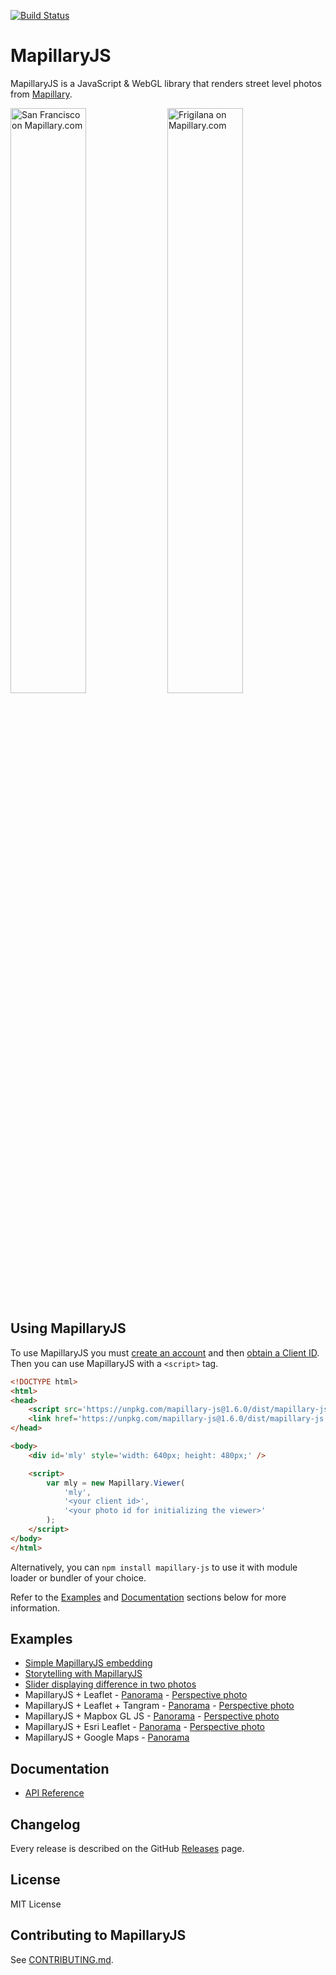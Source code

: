 [![Build Status](https://circleci.com/gh/mapillary/mapillary-js.svg?style=svg)](https://circleci.com/gh/mapillary/mapillary-js)

# MapillaryJS

MapillaryJS is a JavaScript & WebGL library that renders street level photos from [Mapillary](https://www.mapillary.com).

[<img width="49%" alt="San Francisco on Mapillary.com" src="https://cloud.githubusercontent.com/assets/2492302/15964788/9d75b25e-2f1a-11e6-9c5f-b4a42853a1eb.png">](https://www.mapillary.com/app/?focus=photo&pKey=VKf9Ay98ubkclhS2cCEWDg) [<img width="49%" alt="Frigilana on Mapillary.com" src="https://cloud.githubusercontent.com/assets/2492302/15964789/9d8256c6-2f1a-11e6-9d4b-bd906875078c.png">](https://www.mapillary.com/app/?focus=photo&pKey=FjsftlSr2Vqigl8P2zpOAw)

## Using MapillaryJS

To use MapillaryJS you must [create an account](https://www.mapillary.com/signup) and then [obtain a Client ID](https://www.mapillary.com/app/settings/developers). Then you can use MapillaryJS with a `<script>` tag.

```html
<!DOCTYPE html>
<html>
<head>
    <script src='https://unpkg.com/mapillary-js@1.6.0/dist/mapillary-js.min.js'></script>
    <link href='https://unpkg.com/mapillary-js@1.6.0/dist/mapillary-js.min.css' rel='stylesheet' />
</head>

<body>
    <div id='mly' style='width: 640px; height: 480px;' />

    <script>
        var mly = new Mapillary.Viewer(
            'mly',
            '<your client id>',
            '<your photo id for initializing the viewer>'
        );
    </script>
</body>
</html>
```

Alternatively, you can `npm install mapillary-js` to use it with module loader or bundler of your choice.

Refer to the [Examples](https://github.com/mapillary/mapillary-js#examples) and [Documentation](https://mapillary.github.io/mapillary-js) sections below for more information.

## Examples

- [Simple MapillaryJS embedding](https://bl.ocks.org/knikel/4615432968a33f1fcd6b)
- [Storytelling with MapillaryJS](https://bl.ocks.org/knikel/630c2d6fa37a8a0e082a)
- [Slider displaying difference in two photos](https://bl.ocks.org/knikel/bc0f813f611a8787ff02)
- MapillaryJS + Leaflet - [Panorama](http://bl.ocks.org/knikel/f04c4656d1adeaaf1555) - [Perspective photo](http://bl.ocks.org/knikel/151a77df042cd3890502)
- MapillaryJS + Leaflet + Tangram - [Panorama](http://bl.ocks.org/knikel/0f297c5b1fcfd14e38ba) - [Perspective photo](http://bl.ocks.org/knikel/fbeda1c8f89c97612b10)
- MapillaryJS + Mapbox GL JS - [Panorama](https://bl.ocks.org/knikel/4ec4de69a0fc29318675) - [Perspective photo](https://bl.ocks.org/knikel/010115b08ebe30baba86)
- MapillaryJS + Esri Leaflet -  [Panorama](http://bl.ocks.org/knikel/dd38c3fb1bd8fb3a826c) - [Perspective photo](http://bl.ocks.org/knikel/e85b802e97fd3390668f)
- MapillaryJS + Google Maps - [Panorama](http://bl.ocks.org/knikel/451e2ee5d76ae72e669f)

## Documentation

- [API Reference](https://mapillary.github.io/mapillary-js)

## Changelog

Every release is described on the GitHub [Releases](https://github.com/mapillary/mapillary-js/releases) page.

## License

MIT License

## Contributing to MapillaryJS

See [CONTRIBUTING.md](https://github.com/mapillary/mapillary-js/blob/master/CONTRIBUTING.md).
